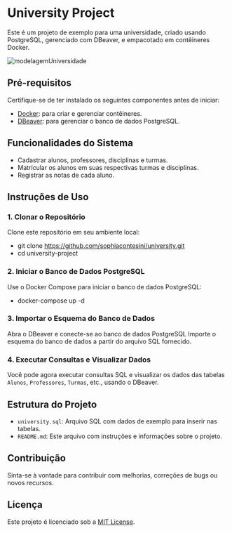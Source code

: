 # University Project

Este é um projeto de exemplo para uma universidade, criado usando PostgreSQL, gerenciado com DBeaver, e empacotado em contêineres Docker.

![modelagemUniversidade](https://github.com/sophiacontesini/university/assets/94463723/8bfdc39e-c0d5-4d9b-a4cb-04a214701b9c)

## Pré-requisitos

Certifique-se de ter instalado os seguintes componentes antes de iniciar:
- [Docker](https://docs.docker.com/get-docker/): para criar e gerenciar contêineres.
- [DBeaver](https://dbeaver.io/download/): para gerenciar o banco de dados PostgreSQL.


## Funcionalidades do Sistema

- Cadastrar alunos, professores, disciplinas e turmas.
- Matrícular os alunos em suas respectivas turmas e disciplinas.
- Registrar as notas de cada aluno.

## Instruções de Uso

### 1. Clonar o Repositório

Clone este repositório em seu ambiente local:
- git clone https://github.com/sophiacontesini/university.git
- cd university-project


### 2. Iniciar o Banco de Dados PostgreSQL

Use o Docker Compose para iniciar o banco de dados PostgreSQL:
- docker-compose up -d

### 3. Importar o Esquema do Banco de Dados

Abra o DBeaver e conecte-se ao banco de dados PostgreSQL
Importe o esquema do banco de dados a partir do arquivo SQL fornecido.

### 4. Executar Consultas e Visualizar Dados

Você pode agora executar consultas SQL e visualizar os dados das tabelas `Alunos`, `Professores`, `Turmas`, etc., usando o DBeaver.

## Estrutura do Projeto

- `university.sql`: Arquivo SQL com dados de exemplo para inserir nas tabelas.
- `README.md`: Este arquivo com instruções e informações sobre o projeto.

## Contribuição

Sinta-se à vontade para contribuir com melhorias, correções de bugs ou novos recursos.

## Licença

Este projeto é licenciado sob a [MIT License](LICENSE).



